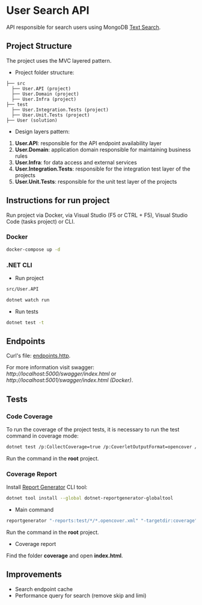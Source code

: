 # User Search API

API responsible for search users using MongoDB [Text Search](https://docs.mongodb.com/manual/text-search).

## Project Structure

The project uses the MVC layered pattern.

- Project folder structure:

```
├── src 
  ├── User.API (project)
  ├── User.Domain (project)
  ├── User.Infra (project)
├── test
  ├── User.Integration.Tests (project)
  ├── User.Unit.Tests (project)
├── User (solution)
```

- Design layers pattern:

1. **User.API**: responsible for the API endpoint availability layer
2. **User.Domain**: application domain responsible for maintaining business rules
3. **User.Infra**: for data access and external services
4. **User.Integration.Tests**: responsible for the integration test layer of the projects
5. **User.Unit.Tests**: responsible for the unit test layer of the projects

## Instructions for run project

Run project via Docker, via Visual Studio (F5 or CTRL + F5), Visual Studio Code (tasks project) or CLI.

### Docker

```bash
docker-compose up -d
```

### .NET CLI

- Run project

```bash
src/User.API

dotnet watch run
```

- Run tests

```bash
dotnet test -t
```

## Endpoints

Curl's file: [endpoints.http](endpoints.http).

For more information visit swagger: *http://localhost:5000/swagger/index.html* or *http://localhost:5001/swagger/index.html (Docker)*.

## Tests

### Code Coverage

To run the coverage of the project tests, it is necessary to run the test command in coverage mode:

```bash
dotnet test /p:CollectCoverage=true /p:CoverletOutputFormat=opencover /p:Exclude="[xunit*]*"
```

Run the command in the **root** project.

### Coverage Report

Install [Report Generator](https://danielpalme.github.io/ReportGenerator) CLI tool:

```bash
dotnet tool install --global dotnet-reportgenerator-globaltool
```

- Main command

```bash
reportgenerator "-reports:test/*/*.opencover.xml" "-targetdir:coverage" "-reporttypes:Html"
```

Run the command in the **root** project.

- Coverage report

Find the folder **coverage** and open **index.html**.

## Improvements

- Search endpoint cache
- Performance query for search (remove skip and limi)

